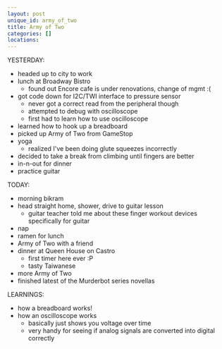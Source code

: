 ```yaml
---
layout: post
unique_id: army_of_two
title: Army of Two
categories: []
locations: 
---
```


YESTERDAY:
* headed up to city to work
* lunch at Broadway Bistro
  * found out Encore cafe is under renovations, change of mgmt :(
* got code down for I2C/TWI interface to pressure sensor
  * never got a correct read from the peripheral though
  * attempted to debug with oscilloscope
  * first had to learn how to use oscilloscope
* learned how to hook up a breadboard
* picked up Army of Two from GameStop
* yoga
  * realized I've been doing glute squeezes incorrectly
* decided to take a break from climbing until fingers are better
* in-n-out for dinner
* practice guitar

TODAY:
* morning bikram
* head straight home, shower, drive to guitar lesson
  * guitar teacher told me about these finger workout devices specifically for guitar
* nap
* ramen for lunch
* Army of Two with a friend
* dinner at Queen House on Castro
  * first timer here ever :P
  * tasty Taiwanese
* more Army of Two
* finished latest of the Murderbot series novellas

LEARNINGS:
* how a breadboard works!
* how an oscilloscope works
  * basically just shows you voltage over time
  * very handy for seeing if analog signals are converted into digital correctly
